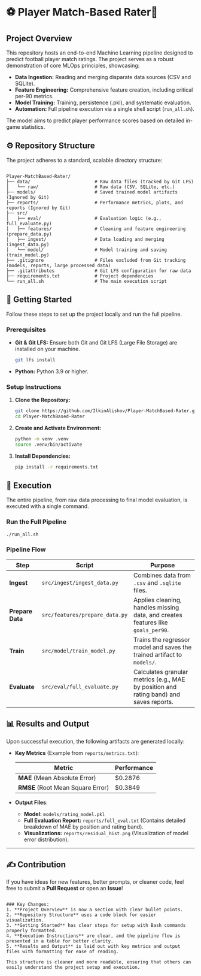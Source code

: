 # ⚽ Player Match-Based Rater🌟

## Project Overview

This repository hosts an end-to-end Machine Learning pipeline designed to predict football player match ratings. The project serves as a robust demonstration of core MLOps principles, showcasing:

- **Data Ingestion:** Reading and merging disparate data sources (CSV and SQLite).
- **Feature Engineering:** Comprehensive feature creation, including critical per-90 metrics.
- **Model Training:** Training, persistence (.pkl), and systematic evaluation.
- **Automation:** Full pipeline execution via a single shell script (`run_all.sh`).

The model aims to predict player performance scores based on detailed in-game statistics.

## ⚙️ Repository Structure

The project adheres to a standard, scalable directory structure:

```

Player-MatchBased-Rater/
├── data/                        # Raw data files (tracked by Git LFS)
│   └── raw/                     # Raw data (CSV, SQLite, etc.)
├── models/                      # Saved trained model artifacts (Ignored by Git)
├── reports/                     # Performance metrics, plots, and reports (Ignored by Git)
├── src/
│   ├── eval/                    # Evaluation logic (e.g., full_evaluate.py)
│   ├── features/                # Cleaning and feature engineering (prepare_data.py)
│   ├── ingest/                  # Data loading and merging (ingest_data.py)
│   └── model/                   # Model training and saving (train_model.py)
├── .gitignore                   # Files excluded from Git tracking (models, reports, large processed data)
├── .gitattributes               # Git LFS configuration for raw data
├── requirements.txt             # Project dependencies
└── run_all.sh                   # The main execution script

````

## 🚀 Getting Started

Follow these steps to set up the project locally and run the full pipeline.

### Prerequisites

- **Git & Git LFS:** Ensure both Git and Git LFS (Large File Storage) are installed on your machine.

    ```bash
    git lfs install
    ```

- **Python:** Python 3.9 or higher.

### Setup Instructions

1. **Clone the Repository:**

    ```bash
    git clone https://github.com/IlkinAlishov/Player-MatchBased-Rater.git
    cd Player-MatchBased-Rater
    ```

2. **Create and Activate Environment:**

    ```bash
    python -m venv .venv
    source .venv/bin/activate
    ```

3. **Install Dependencies:**

    ```bash
    pip install -r requirements.txt
    ```

## 🏃 Execution

The entire pipeline, from raw data processing to final model evaluation, is executed with a single command.

### Run the Full Pipeline

```bash
./run_all.sh
````

### Pipeline Flow

| Step             | Script                         | Purpose                                                                                |
| ---------------- | ------------------------------ | -------------------------------------------------------------------------------------- |
| **Ingest**       | `src/ingest/ingest_data.py`    | Combines data from `.csv` and `.sqlite` files.                                         |
| **Prepare Data** | `src/features/prepare_data.py` | Applies cleaning, handles missing data, and creates features like `goals_per90`.       |
| **Train**        | `src/model/train_model.py`     | Trains the regressor model and saves the trained artifact to `models/`.                |
| **Evaluate**     | `src/eval/full_evaluate.py`    | Calculates granular metrics (e.g., MAE by position and rating band) and saves reports. |

## 📊 Results and Output

Upon successful execution, the following artifacts are generated locally:

* **Key Metrics** (Example from `reports/metrics.txt`):

  | Metric                            | Performance |
  | --------------------------------- | ----------- |
  | **MAE** (Mean Absolute Error)     | $0.2876     |
  | **RMSE** (Root Mean Square Error) | $0.3849     |

* **Output Files**:

  * **Model:** `models/rating_model.pkl`
  * **Full Evaluation Report:** `reports/full_eval.txt` (Contains detailed breakdown of MAE by position and rating band).
  * **Visualizations:** `reports/residual_hist.png` (Visualization of model error distribution).

---

## ✍️ Contribution

If you have ideas for new features, better prompts, or cleaner code, feel free to submit a **Pull Request** or open an **Issue**!

```

### Key Changes:
1. **Project Overview** is now a section with clear bullet points.
2. **Repository Structure** uses a code block for easier visualization.
3. **Getting Started** has clear steps for setup with Bash commands properly formatted.
4. **Execution Instructions** are clear, and the pipeline flow is presented in a table for better clarity.
5. **Results and Output** is laid out with key metrics and output files with formatting for ease of reading.

This structure is cleaner and more readable, ensuring that others can easily understand the project setup and execution.
```
